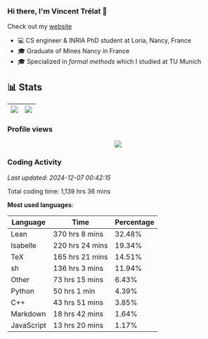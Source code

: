 ### Hi there, I'm Vincent Trélat 👋

Check out my [website](https://vtrelat.github.io)

-   💻 CS engineer & INRIA PhD student at Loria, Nancy, France
-   🎓 Graduate of Mines Nancy in France
-   🎓 Specialized in _formal methods_ which I studied at TU Munich

## 📊 **Stats**

| <img align="center" src="https://readme-stats.clckblog.space/api?username=VTrelat&show_icons=true&include_all_commits=true&theme=tokyonight&hide_border=true" /> | <img align="center" src="https://readme-stats.clckblog.space/api/top-langs/?username=VTrelat&layout=compact&theme=tokyonight&hide_border=true" /> |
| ---------------------------------------------------------------------------------------------------------------------------------------------------------------- | ------------------------------------------------------------------------------------------------------------------------------------------------- |

### Profile views

<p align="center">
 <img src="https://profile-counter.glitch.me/VTrelat/count.svg" />
</p>

<!--automations-->
### Coding Activity
_Last updated: 2024-12-07 00:42:15_

Total coding time: 1,139 hrs 36 mins

**Most used languages**:

| Language | Time | Percentage |
| ------------- | ------------- | ------------- |
| Lean | 370 hrs 8 mins | 32.48% |
| Isabelle | 220 hrs 24 mins | 19.34% |
| TeX | 165 hrs 21 mins | 14.51% |
| sh | 136 hrs 3 mins | 11.94% |
| Other | 73 hrs 15 mins | 6.43% |
| Python | 50 hrs 1 min | 4.39% |
| C++ | 43 hrs 51 mins | 3.85% |
| Markdown | 18 hrs 42 mins | 1.64% |
| JavaScript | 13 hrs 20 mins | 1.17% |

